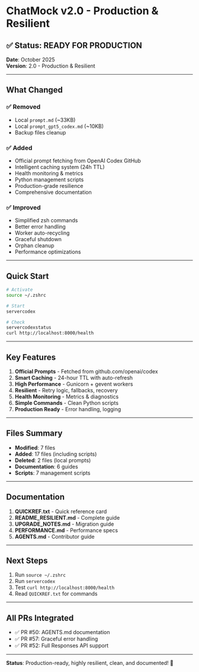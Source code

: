# ChatMock v2.0 - Production & Resilient

## ✅ Status: READY FOR PRODUCTION

**Date**: October 2025  
**Version**: 2.0 - Production & Resilient

---

## What Changed

### ✅ Removed
- Local `prompt.md` (~33KB)
- Local `prompt_gpt5_codex.md` (~10KB)
- Backup files cleanup

### ✅ Added
- Official prompt fetching from OpenAI Codex GitHub
- Intelligent caching system (24h TTL)
- Health monitoring & metrics
- Python management scripts
- Production-grade resilience
- Comprehensive documentation

### ✅ Improved
- Simplified zsh commands
- Better error handling
- Worker auto-recycling
- Graceful shutdown
- Orphan cleanup
- Performance optimizations

---

## Quick Start

```bash
# Activate
source ~/.zshrc

# Start
servercodex

# Check
servercodexstatus
curl http://localhost:8000/health
```

---

## Key Features

1. **Official Prompts** - Fetched from github.com/openai/codex
2. **Smart Caching** - 24-hour TTL with auto-refresh
3. **High Performance** - Gunicorn + gevent workers
4. **Resilient** - Retry logic, fallbacks, recovery
5. **Health Monitoring** - Metrics & diagnostics
6. **Simple Commands** - Clean Python scripts
7. **Production Ready** - Error handling, logging

---

## Files Summary

- **Modified**: 7 files
- **Added**: 17 files (including scripts)
- **Deleted**: 2 files (local prompts)
- **Documentation**: 6 guides
- **Scripts**: 7 management scripts

---

## Documentation

1. **QUICKREF.txt** - Quick reference card
2. **README_RESILIENT.md** - Complete guide
3. **UPGRADE_NOTES.md** - Migration guide
4. **PERFORMANCE.md** - Performance specs
5. **AGENTS.md** - Contributor guide

---

## Next Steps

1. Run `source ~/.zshrc`
2. Run `servercodex`
3. Test `curl http://localhost:8000/health`
4. Read `QUICKREF.txt` for commands

---

## All PRs Integrated

- ✅ PR #50: AGENTS.md documentation
- ✅ PR #57: Graceful error handling
- ✅ PR #52: Full Responses API support

---

**Status**: Production-ready, highly resilient, clean, and documented! 🚀
